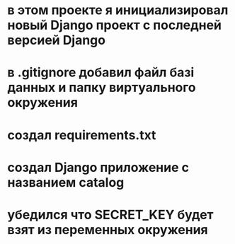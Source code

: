 # в этом проекте я инициализировал новый Django проект с последней версией Django
# в .gitignore добавил файл базі данных и папку виртуального окружения 
# создал requirements.txt 
# создал Django приложение с названием catalog
# убедился что SECRET_KEY будет взят из переменных окружения
